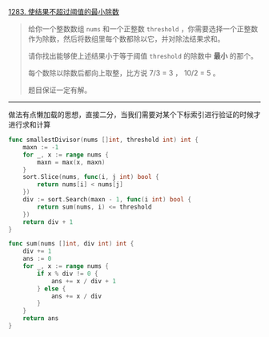 [1283. 使结果不超过阈值的最小除数](https://leetcode.cn/problems/find-the-smallest-divisor-given-a-threshold/)

> 给你一个整数数组 `nums` 和一个正整数 `threshold` ，你需要选择一个正整数作为除数，然后将数组里每个数都除以它，并对除法结果求和。
>
> 请你找出能够使上述结果小于等于阈值 `threshold` 的除数中 **最小** 的那个。
>
> 每个数除以除数后都向上取整，比方说 7/3 = 3 ， 10/2 = 5 。
>
> 题目保证一定有解。

---

做法有点懒加载的思想，直接二分，当我们需要对某个下标索引进行验证的时候才进行求和计算

```go
func smallestDivisor(nums []int, threshold int) int {
    maxn := -1
    for _, x := range nums {
        maxn = max(x, maxn)
    }
    sort.Slice(nums, func(i, j int) bool {
        return nums[i] < nums[j]
    })
    div := sort.Search(maxn - 1, func(i int) bool {
        return sum(nums, i) <= threshold
    })
    return div + 1
}

func sum(nums []int, div int) int {
    div += 1
    ans := 0
    for _, x := range nums {
        if x % div != 0 {
            ans += x / div + 1
        } else {
            ans += x / div
        }
    }
    return ans
}
```

